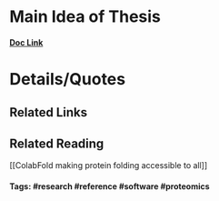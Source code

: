 # Main Idea of Thesis


#### [Doc Link](https://www.nature.com/articles/s41587-023-01773-0)

# Details/Quotes


## Related Links

## Related Reading
[[ColabFold making protein folding accessible to all]]


#### Tags: #research #reference #software #proteomics 